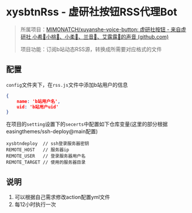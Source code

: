 # xysbtnRss - 虚研社按钮RSS代理Bot
> 所属项目：[MIMONATCH/xuyanshe-voice-button: 虚研社按钮 - 来自虚研社 小希🤖小桃🍑、小柔💚、兰音🐇、艾露露🐻的声音 (github.com)](https://github.com/MIMONATCH/xuyanshe-voice-button)
>
> 项目功能：订阅b站动态RSS源，转换成所需要对应格式的文件

## 配置

`config`文件夹下，在`rss.js`文件中添加b站用户的信息

```json
{
	name: 'b站用户名',
	uid: 'b站用户uid'
}
```

在项目的`setting`设置下的`secerts`中配置如下仓库变量(这里的部分根据easingthemes/ssh-deploy@main配置)

```
xysbtndeploy  // ssh登录服务器密钥
REMOTE_HOST   // 服务器ip
REMOTE_USER   // 登录服务器用户名
REMOTE_TARGET // 使用的服务器目录
```

## 说明

1. 可以根据自己需求修改action配置yml文件
2. 每12小时执行一次

